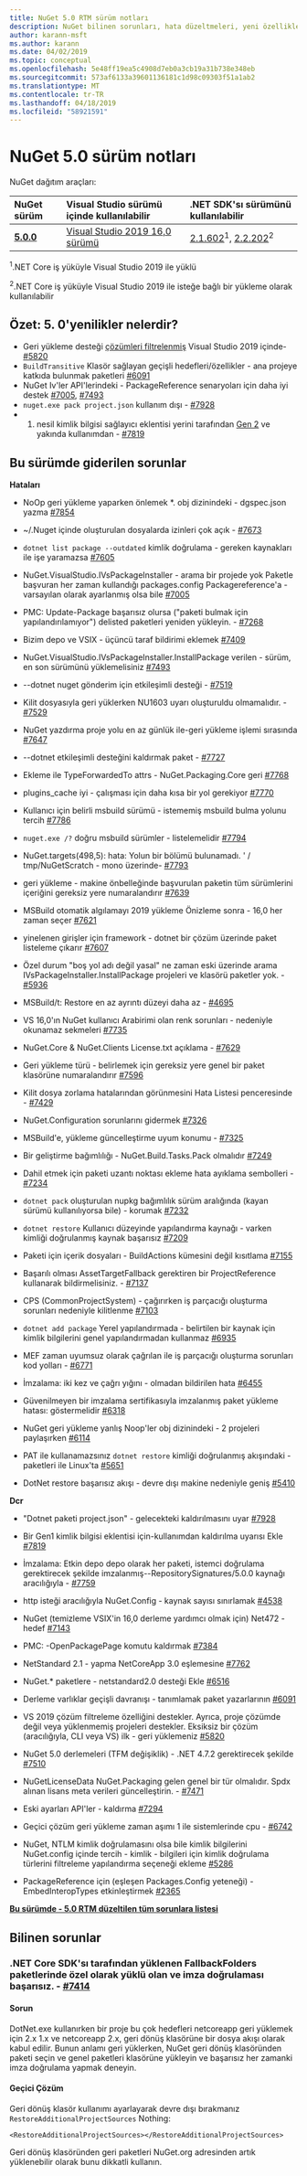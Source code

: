 ```yaml
---
title: NuGet 5.0 RTM sürüm notları
description: NuGet bilinen sorunları, hata düzeltmeleri, yeni özellikler ve dcr dahil olmak üzere 5.0 için sürüm notları.
author: karann-msft
ms.author: karann
ms.date: 04/02/2019
ms.topic: conceptual
ms.openlocfilehash: 5e48ff19ea5c4908d7eb0a3cb19a31b738e348eb
ms.sourcegitcommit: 573af6133a39601136181c1d98c09303f51a1ab2
ms.translationtype: MT
ms.contentlocale: tr-TR
ms.lasthandoff: 04/18/2019
ms.locfileid: "58921591"
---
```

# <a name="nuget-50-release-notes"></a>NuGet 5.0 sürüm notları

NuGet dağıtım araçları:

| NuGet sürüm | Visual Studio sürümü içinde kullanılabilir| .NET SDK'sı sürümünü kullanılabilir|
|:---|:---|:---|
| [**5.0.0**](https://nuget.org/downloads) | [Visual Studio 2019 16,0 sürümü](https://visualstudio.microsoft.com/downloads/) | [2.1.602](https://dotnet.microsoft.com/download/dotnet-core/2.1)<sup>1</sup>, [2.2.202](https://dotnet.microsoft.com/download/dotnet-core/2.2)<sup>2</sup> |

<sup>1</sup>.NET Core iş yüküyle Visual Studio 2019 ile yüklü 

<sup>2</sup>.NET Core iş yüküyle Visual Studio 2019 ile isteğe bağlı bir yükleme olarak kullanılabilir

## <a name="summary-whats-new-in-50"></a>Özet: 5. 0'yenilikler nelerdir?

* Geri yükleme desteği [çözümleri filtrelenmiş](https://docs.microsoft.com/en-us/visualstudio/ide/filtered-solutions?view=vs-2019) Visual Studio 2019 içinde- [#5820](https://github.com/NuGet/Home/issues/5820)
* `BuildTransitive` Klasör sağlayan geçişli hedefleri/özellikler - ana projeye katkıda bulunmak paketleri [#6091](https://github.com/NuGet/Home/issues/6091)
* NuGet Iv'ler API'lerindeki - PackageReference senaryoları için daha iyi destek [#7005](https://github.com/NuGet/Home/issues/7005), [#7493](https://github.com/NuGet/Home/issues/7493)
* `nuget.exe pack project.json` kullanım dışı - [#7928](https://github.com/NuGet/Home/issues/7928)
* 1. nesil kimlik bilgisi sağlayıcı eklentisi yerini tarafından [Gen 2](https://aka.ms/nuget-cross-platform-authentication-plugin) ve yakında kullanımdan - [#7819](https://github.com/NuGet/Home/issues/7819)

## <a name="issues-fixed-in-this-release"></a>Bu sürümde giderilen sorunlar

**Hataları**

* NoOp geri yükleme yaparken önlemek *. obj dizinindeki - dgspec.json yazma [#7854](https://github.com/NuGet/Home/issues/7854)

* ~/.Nuget içinde oluşturulan dosyalarda izinleri çok açık - [#7673](https://github.com/NuGet/Home/issues/7673)

* `dotnet list package --outdated` kimlik doğrulama - gereken kaynakları ile işe yaramazsa [#7605](https://github.com/NuGet/Home/issues/7605)

* NuGet.VisualStudio.IVsPackageInstaller - arama bir projede yok Paketle başvuran her zaman kullandığı packages.config Packagereference'a - varsayılan olarak ayarlanmış olsa bile [#7005](https://github.com/NuGet/Home/issues/7005)

* PMC: Update-Package başarısız olursa ("paketi bulmak için yapılandırılamıyor") delisted paketleri yeniden yükleyin. - [#7268](https://github.com/NuGet/Home/issues/7268)

* Bizim depo ve VSIX - üçüncü taraf bildirimi eklemek [#7409](https://github.com/NuGet/Home/issues/7409)

* NuGet.VisualStudio.IVsPackageInstaller.InstallPackage verilen - sürüm, en son sürümünü yüklemelisiniz [#7493](https://github.com/NuGet/Home/issues/7493)

* --dotnet nuget gönderim için etkileşimli desteği - [#7519](https://github.com/NuGet/Home/issues/7519)

* Kilit dosyasıyla geri yüklerken NU1603 uyarı oluşturuldu olmamalıdır. - [#7529](https://github.com/NuGet/Home/issues/7529)

* NuGet yazdırma proje yolu en az günlük ile-geri yükleme işlemi sırasında [#7647](https://github.com/NuGet/Home/issues/7647)

* --dotnet etkileşimli desteğini kaldırmak paket - [#7727](https://github.com/NuGet/Home/issues/7727)

* Ekleme ile TypeForwardedTo attrs - NuGet.Packaging.Core geri [#7768](https://github.com/NuGet/Home/issues/7768)

* plugins_cache iyi - çalışması için daha kısa bir yol gerekiyor [#7770](https://github.com/NuGet/Home/issues/7770)

* Kullanıcı için belirli msbuild sürümü - istememiş msbuild bulma yolunu tercih [#7786](https://github.com/NuGet/Home/issues/7786)

* `nuget.exe /?` doğru msbuild sürümler - listelemelidir [#7794](https://github.com/NuGet/Home/issues/7794)

* NuGet.targets(498,5): hata: Yolun bir bölümü bulunamadı. ' / tmp/NuGetScratch - mono üzerinde- [#7793](https://github.com/NuGet/Home/issues/7793)

* geri yükleme - makine önbelleğinde başvurulan paketin tüm sürümlerini içeriğini gereksiz yere numaralandırır [#7639](https://github.com/NuGet/Home/issues/7639)

* MSBuild otomatik algılamayı 2019 yükleme Önizleme sonra - 16,0 her zaman seçer [#7621](https://github.com/NuGet/Home/issues/7621)

* yinelenen girişler için framework - dotnet bir çözüm üzerinde paket listeleme çıkarır [#7607](https://github.com/NuGet/Home/issues/7607)

* Özel durum "boş yol adı değil yasal" ne zaman eski üzerinde arama IVsPackageInstaller.InstallPackage projeleri ve klasörü paketler yok. - [#5936](https://github.com/NuGet/Home/issues/5936)

* MSBuild/t: Restore en az ayrıntı düzeyi daha az - [#4695](https://github.com/NuGet/Home/issues/4695)

* VS 16,0'ın NuGet kullanıcı Arabirimi olan renk sorunları - nedeniyle okunamaz sekmeleri [#7735](https://github.com/NuGet/Home/issues/7735)

* NuGet.Core & NuGet.Clients License.txt açıklama - [#7629](https://github.com/NuGet/Home/issues/7629)

* Geri yükleme türü - belirlemek için gereksiz yere genel bir paket klasörüne numaralandırır [#7596](https://github.com/NuGet/Home/issues/7596)

* Kilit dosya zorlama hatalarından görünmesini Hata Listesi penceresinde - [#7429](https://github.com/NuGet/Home/issues/7429)

* NuGet.Configuration sorunlarını gidermek [#7326](https://github.com/NuGet/Home/issues/7326)

* MSBuild'e, yükleme güncelleştirme uyum konumu - [#7325](https://github.com/NuGet/Home/issues/7325)

* Bir geliştirme bağımlılığı - NuGet.Build.Tasks.Pack olmalıdır [#7249](https://github.com/NuGet/Home/issues/7249)

* Dahil etmek için paketi uzantı noktası ekleme hata ayıklama sembolleri - [#7234](https://github.com/NuGet/Home/issues/7234)

* `dotnet pack` oluşturulan nupkg bağımlılık sürüm aralığında (kayan sürümü kullanılıyorsa bile) - korumak [#7232](https://github.com/NuGet/Home/issues/7232)

* `dotnet restore` Kullanıcı düzeyinde yapılandırma kaynağı - varken kimliği doğrulanmış kaynak başarısız [#7209](https://github.com/NuGet/Home/issues/7209)

* Paketi için içerik dosyaları - BuildActions kümesini değil kısıtlama [#7155](https://github.com/NuGet/Home/issues/7155)

* Başarılı olması AssetTargetFallback gerektiren bir ProjectReference kullanarak bildirmelisiniz. - [#7137](https://github.com/NuGet/Home/issues/7137)

* CPS (CommonProjectSystem) - çağırırken iş parçacığı oluşturma sorunları nedeniyle kilitlenme [#7103](https://github.com/NuGet/Home/issues/7103)

* `dotnet add package` Yerel yapılandırmada - belirtilen bir kaynak için kimlik bilgilerini genel yapılandırmadan kullanmaz [#6935](https://github.com/NuGet/Home/issues/6935)

* MEF zaman uyumsuz olarak çağrılan ile iş parçacığı oluşturma sorunları kod yolları - [#6771](https://github.com/NuGet/Home/issues/6771)

* İmzalama: iki kez ve çağrı yığını - olmadan bildirilen hata [#6455](https://github.com/NuGet/Home/issues/6455)

* Güvenilmeyen bir imzalama sertifikasıyla imzalanmış paket yükleme hatası: göstermelidir [#6318](https://github.com/NuGet/Home/issues/6318)

* NuGet geri yükleme yanlış Noop'ler obj dizinindeki - 2 projeleri paylaşırken [#6114](https://github.com/NuGet/Home/issues/6114)

* PAT ile kullanamazsınız `dotnet restore` kimliği doğrulanmış akışındaki - paketleri ile Linux'ta [#5651](https://github.com/NuGet/Home/issues/5651)

* DotNet restore başarısız akışı - devre dışı makine nedeniyle geniş [#5410](https://github.com/NuGet/Home/issues/5410)

**Dcr**

* "Dotnet paketi project.json" - gelecekteki kaldırılmasını uyar [#7928](https://github.com/NuGet/Home/issues/7928)
 
* Bir Gen1 kimlik bilgisi eklentisi için-kullanımdan kaldırılma uyarısı Ekle [#7819](https://github.com/NuGet/Home/issues/7819)
 
* İmzalama: Etkin depo depo olarak her paketi, istemci doğrulama gerektirecek şekilde imzalanmış--RepositorySignatures/5.0.0 kaynağı aracılığıyla - [#7759](https://github.com/NuGet/Home/issues/7759)

* http isteği aracılığıyla NuGet.Config - kaynak sayısı sınırlamak [#4538](https://github.com/NuGet/Home/issues/4538)

* NuGet (temizleme VSIX'in 16,0 derleme yardımcı olmak için) Net472 - hedef [#7143](https://github.com/NuGet/Home/issues/7143)

* PMC: -OpenPackagePage komutu kaldırmak [#7384](https://github.com/NuGet/Home/issues/7384)

* NetStandard 2.1 - yapma NetCoreApp 3.0 eşlemesine [#7762](https://github.com/NuGet/Home/issues/7762)

* NuGet.* paketlere - netstandard2.0 desteği Ekle [#6516](https://github.com/NuGet/Home/issues/6516)

* Derleme varlıklar geçişli davranışı - tanımlamak paket yazarlarının [#6091](https://github.com/NuGet/Home/issues/6091)

* VS 2019 çözüm filtreleme özelliğini destekler. Ayrıca, proje çözümde değil veya yüklenmemiş projeleri destekler. Eksiksiz bir çözüm (aracılığıyla, CLI veya VS) ilk - geri yüklemeniz [#5820](https://github.com/NuGet/Home/issues/5820)

* NuGet 5.0 derlemeleri (TFM değişiklik) - .NET 4.7.2 gerektirecek şekilde [#7510](https://github.com/NuGet/Home/issues/7510)

* NuGetLicenseData NuGet.Packaging gelen genel bir tür olmalıdır. Spdx alınan lisans meta verileri güncelleştirin. - [#7471](https://github.com/NuGet/Home/issues/7471)

* Eski ayarları API'ler - kaldırma [#7294](https://github.com/NuGet/Home/issues/7294)

* Geçici çözüm geri yükleme zaman aşımı 1 ile sistemlerinde cpu - [#6742](https://github.com/NuGet/Home/issues/6742)

* NuGet, NTLM kimlik doğrulamasını olsa bile kimlik bilgilerini NuGet.config içinde tercih - kimlik - bilgileri için kimlik doğrulama türlerini filtreleme yapılandırma seçeneği ekleme [#5286](https://github.com/NuGet/Home/issues/5286)

* PackageReference için (eşleşen Packages.Config yeteneği) - EmbedInteropTypes etkinleştirmek [#2365](https://github.com/NuGet/Home/issues/2365)

**[Bu sürümde - 5.0 RTM düzeltilen tüm sorunlara listesi](https://github.com/NuGet/Home/milestone/84?closed=1)**

## <a name="known-issues"></a>Bilinen sorunlar

### <a name="packages-in-fallbackfolders-installed-by-net-core-sdk-are-custom-installed-and-fail-signature-validation---7414httpsgithubcomnugethomeissues7414"></a>.NET Core SDK'sı tarafından yüklenen FallbackFolders paketlerinde özel olarak yüklü olan ve imza doğrulaması başarısız. - [#7414](https://github.com/NuGet/Home/issues/7414)
#### <a name="issue"></a>Sorun
DotNet.exe kullanırken bir proje bu çok hedefleri netcoreapp geri yüklemek için 2.x 1.x ve netcoreapp 2.x, geri dönüş klasörüne bir dosya akışı olarak kabul edilir. Bunun anlamı geri yüklerken, NuGet geri dönüş klasöründen paketi seçin ve genel paketleri klasörüne yükleyin ve başarısız her zamanki imza doğrulama yapmak deneyin.<br>
#### <a name="workaround"></a>Geçici Çözüm
Geri dönüş klasör kullanımı ayarlayarak devre dışı bırakmanız `RestoreAdditionalProjectSources` Nothing:

`<RestoreAdditionalProjectSources></RestoreAdditionalProjectSources>`

Geri dönüş klasöründen geri paketleri NuGet.org adresinden artık yüklenebilir olarak bunu dikkatli kullanın.
